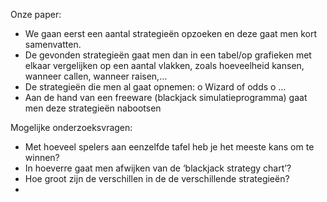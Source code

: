 Onze paper:
-	We gaan eerst een aantal strategieën opzoeken en deze gaat men kort samenvatten.
-	De gevonden strategieën gaat men dan in een tabel/op grafieken met elkaar vergelijken op een aantal vlakken, zoals hoeveelheid kansen, wanneer callen, wanneer raisen,…
-	De strategieën die men al gaat opnemen:
o	Wizard of odds
o	…
-	Aan de hand van een freeware (blackjack simulatieprogramma) gaat men deze strategieën nabootsen 

Mogelijke onderzoeksvragen:
-	Met hoeveel spelers aan eenzelfde tafel heb je het meeste kans om te winnen?
-	In hoeverre gaat men afwijken van de ‘blackjack strategy chart’?
-	Hoe groot zijn de verschillen in de de verschillende strategieën?
-	


